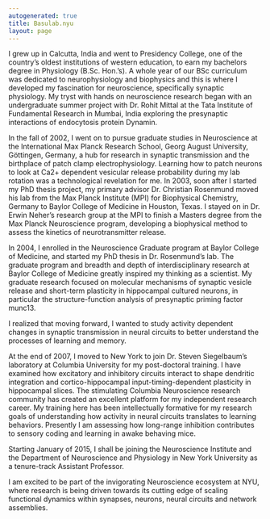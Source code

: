```yaml
---
autogenerated: true
title: Basulab.nyu
layout: page
---
```


I grew up in Calcutta, India and went to Presidency College, one of the
country’s oldest institutions of western education, to earn my bachelors
degree in Physiology (B.Sc. Hon.’s). A whole year of our BSc curriculum
was dedicated to neurophysiology and biophysics and this is where I
developed my fascination for neuroscience, specifically synaptic
physiology. My tryst with hands on neuroscience research began with an
undergraduate summer project with Dr. Rohit Mittal at the Tata Institute
of Fundamental Research in Mumbai, India exploring the presynaptic
interactions of endocytosis protein Dynamin.

In the fall of 2002, I went on to pursue graduate studies in
Neuroscience at the International Max Planck Research School, Georg
August University, Göttingen, Germany, a hub for research in synaptic
transmission and the birthplace of patch clamp electrophysiology.
Learning how to patch neurons to look at Ca2+ dependent vesicular
release probability during my lab rotation was a technological
revelation for me. In 2003, soon after I started my PhD thesis project,
my primary advisor Dr. Christian Rosenmund moved his lab from the Max
Planck Institute (MPI) for Biophysical Chemistry, Germany to Baylor
College of Medicine in Houston, Texas. I stayed on in Dr. Erwin Neher’s
research group at the MPI to finish a Masters degree from the Max Planck
Neuroscience program, developing a biophysical method to assess the
kinetics of neurotransmitter release.

In 2004, I enrolled in the Neuroscience Graduate program at Baylor
College of Medicine, and started my PhD thesis in Dr. Rosenmund’s lab.
The graduate program and breadth and depth of interdisciplinary research
at Baylor College of Medicine greatly inspired my thinking as a
scientist. My graduate research focused on molecular mechanisms of
synaptic vesicle release and short-term plasticity in hippocampal
cultured neurons, in particular the structure-function analysis of
presynaptic priming factor munc13.

I realized that moving forward, I wanted to study activity dependent
changes in synaptic transmission in neural circuits to better understand
the processes of learning and memory.

At the end of 2007, I moved to New York to join Dr. Steven Siegelbaum’s
laboratory at Columbia University for my post-doctoral training. I have
examined how excitatory and inhibitory circuits interact to shape
dendritic integration and cortico-hippocampal input-timing-dependent
plasticity in hippocampal slices. The stimulating Columbia Neuroscience
research community has created an excellent platform for my independent
research career. My training here has been intellectually formative for
my research goals of understanding how activity in neural circuits
translates to learning behaviors. Presently I am assessing how
long-range inhibition contributes to sensory coding and learning in
awake behaving mice.

Starting January of 2015, I shall be joining the Neuroscience Institute
and the Department of Neuroscience and Physiology in New York University
as a tenure-track Assistant Professor.

I am excited to be part of the invigorating Neuroscience ecosystem at
NYU, where research is being driven towards its cutting edge of scaling
functional dynamics within synapses, neurons, neural circuits and
network assemblies.
